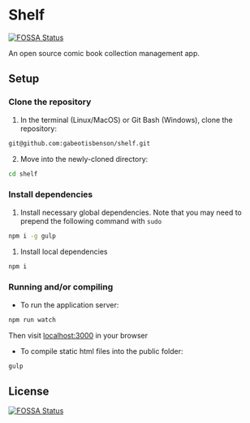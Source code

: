 # Shelf
[![FOSSA Status](https://app.fossa.io/api/projects/git%2Bgithub.com%2Fgabeotisbenson%2Fshelf.svg?type=shield)](https://app.fossa.io/projects/git%2Bgithub.com%2Fgabeotisbenson%2Fshelf?ref=badge_shield)

An open source comic book collection management app.

## Setup

### Clone the repository
1. In the terminal (Linux/MacOS) or Git Bash (Windows), clone the repository:

```bash
git@github.com:gabeotisbenson/shelf.git
```

2. Move into the newly-cloned directory:

```bash
cd shelf
```

### Install dependencies
1. Install necessary global dependencies.  Note that you may need to prepend the following command with `sudo`

```bash
npm i -g gulp
```

1. Install local dependencies

```bash
npm i
```

### Running and/or compiling
* To run the application server:

```bash
npm run watch
```

Then visit [localhost:3000](http://localhost:3000) in your browser

* To compile static html files into the public folder:

```bash
gulp
```


## License
[![FOSSA Status](https://app.fossa.io/api/projects/git%2Bgithub.com%2Fgabeotisbenson%2Fshelf.svg?type=large)](https://app.fossa.io/projects/git%2Bgithub.com%2Fgabeotisbenson%2Fshelf?ref=badge_large)